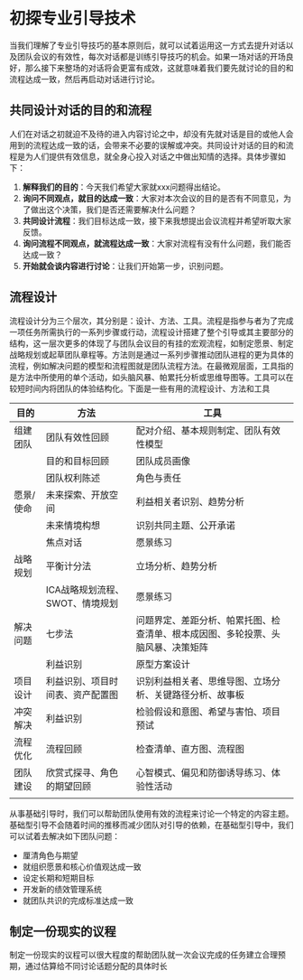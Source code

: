 # 初探专业引导技术

当我们理解了专业引导技巧的基本原则后，就可以试着运用这一方式去提升对话以及团队会议的有效性，每次对话都是训练引导技巧的机会。如果一场对话的开场良好，那么接下来整场的对话将会更富有成效，这就意味着我们要先就讨论的目的和流程达成一致，然后再启动对话进行讨论。

## 共同设计对话的目的和流程

人们在对话之初就迫不及待的进入内容讨论之中，却没有先就对话是目的或他人会用到的流程达成一致的话，会带来不必要的误解或冲突。共同设计对话的目的和流程是为人们提供有效信息，就全身心投入对话之中做出知情的选择。具体步骤如下：
1. **解释我们的目的**：今天我们希望大家就xxx问题得出结论。
2. **询问不同观点，就目的达成一致**：大家对本次会议的目的是否有不同意见，为了做出这个决策，我们是否还需要解决什么问题？
3. **共同设计流程**：我们目标达成一致，接下来我想提出会议流程并希望听取大家反馈。
4. **询问流程不同观点，就流程达成一致**：大家对流程有没有什么问题，我们能否达成一致？
5. **开始就会谈内容进行讨论**：让我们开始第一步，识别问题。

## 流程设计

流程设计分为三个层次，其分别是：设计、方法、工具。流程是指参与者为了完成一项任务所需执行的一系列步骤或行动，流程设计搭建了整个引导或其主要部分的结构，这一层次更多的体现了与团队会议目的有挂的宏观流程，如制定愿景、制定战略规划或起草团队章程等。方法则是通过一系列步骤推动团队进程的更为具体的流程，例如解决问题的模型和流程图就是团队流程方法。在最微观层面，工具指的是方法中所使用的单个活动，如头脑风暴、帕累托分析或思维导图等。工具可以在较短时间内将团队的体验结构化。下面是一些有用的流程设计、方法和工具


| 目的      | 方法                           | 工具                                                                      |
|-----------|--------------------------------|---------------------------------------------------------------------------|
| 组建团队  | 团队有效性回顾                 | 配对介绍、基本规则制定、团队有效性模型                                      |
|           | 目的和目标回顾                 | 团队成员画像                                                              |
|           | 团队权利陈述                   | 角色与责任                                                                |
| 愿景/使命 | 未来探索、开放空间              | 利益相关者识别、趋势分析                                                   |
|           | 未来情境构想                   | 识别共同主题、公开承诺                                                     |
|           | 焦点对话                       | 愿景练习                                                                  |
| 战略规划  | 平衡计分法                     | 立场分析、趋势分析                                                         |
|           | ICA战略规划流程、SWOT、情境规划  | 愿景练习                                                                  |
| 解决问题  | 七步法                         | 问题界定、差距分析、帕累托图、检查清单、根本成因图、多轮投票、头脑风暴、决策矩阵 |
|           | 利益识别                       | 原型方案设计                                                              |
| 项目设计  | 利益识别、项目时间表、资产配置图 | 识别利益相关者、思维导图、立场分析、关键路径分析、故事板                      |
| 冲突解决  | 利益识别                       | 检验假设和意图、希望与害怕、项目预试                                        |
| 流程优化  | 流程回顾                       | 检查清单、直方图、流程图                                                    |
| 团队建设  | 欣赏式探寻、角色的期望回顾      | 心智模式、偏见和防御诱导练习、体验性活动                                    |
|           |                                |                                                                           |

从事基础引导时，我们可以帮助团队使用有效的流程来讨论一个特定的内容主题。基础型引导不会随着时间的推移而减少团队对引导的依赖，在基础型引导中，我们可以试着去解决如下团队问题：
- 厘清角色与期望
- 就组织愿景和核心价值观达成一致
- 设定长期和短期目标
- 开发新的绩效管理系统
- 就团队共识的完成标准达成一致

## 制定一份现实的议程

制定一份现实的议程可以很大程度的帮助团队就一次会议完成的任务建立合理预期，通过估算给不同讨论话题分配的具体时长